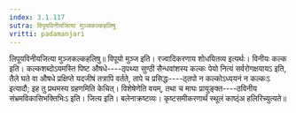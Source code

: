 ```yaml
---
index: 3.1.117
sutra: विपूयविनीयजित्या मुञ्जकल्कहलिषु
vritti: padamanjari
---
```


 लिपूयविनीयजित्या मुञ्जकल्कहलिषु॥ विपूयो मुञ्ज इति। रज्वादिकरणाय शोधयितव्य इत्यर्थः। विनीयः कल्क इति। कल्कशब्दोऽयमस्ति पिष्ट औषधे----ठ्पथ्या सुण्ठी सैन्धवांशस्य कल्कः पेयो नित्यं सर्वरोगक्षयायऽ इति, तैले घते वा औषधे प्रक्षिप्ते यदजीषं तत्रापि वर्तते, तापे च प्रसिद्धः----ठ्तपो न कल्कोऽध्ययनं न कल्कःऽ इत्यादौ; इह तु प्रथमस्य ग्रहणमिति केचित्। विशेषेणेति वयम्, तथा च माघः प्रायुङ्क्त----ठविनीय संभ्रमविकासिभक्तिभिःऽ इति। जित्य इति। बलेनाक्रष्टव्यः। कृष्टसमीकरणार्थं स्थूलं काष्ठ्ंअ हलिरिच्युत्यते॥